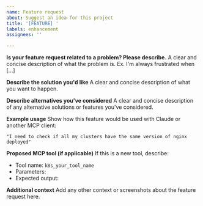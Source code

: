 ```yaml
---
name: Feature request
about: Suggest an idea for this project
title: '[FEATURE] '
labels: enhancement
assignees: ''

---
```


**Is your feature request related to a problem? Please describe.**
A clear and concise description of what the problem is. Ex. I'm always frustrated when [...]

**Describe the solution you'd like**
A clear and concise description of what you want to happen.

**Describe alternatives you've considered**
A clear and concise description of any alternative solutions or features you've considered.

**Example usage**
Show how this feature would be used with Claude or another MCP client:
```
"I need to check if all my clusters have the same version of nginx deployed"
```

**Proposed MCP tool (if applicable)**
If this is a new tool, describe:
- Tool name: `k8s_your_tool_name`
- Parameters: 
- Expected output:

**Additional context**
Add any other context or screenshots about the feature request here. 